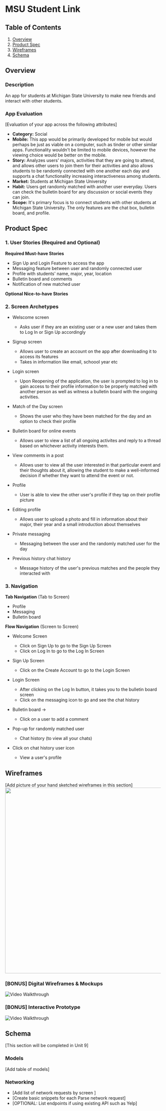 # MSU Student Link

## Table of Contents
1. [Overview](#Overview)
1. [Product Spec](#Product-Spec)
1. [Wireframes](#Wireframes)
2. [Schema](#Schema)

## Overview
### Description
An app for students at Michigan State University to make new friends and interact with other students.

### App Evaluation
[Evaluation of your app across the following attributes]
- **Category:** Social
- **Mobile:** This app would be primarily developed for mobile but would perhaps be just as viable on a computer, such as tinder or other similar apps. Functionality wouldn't be limited to mobile devices, however the viewing choice would be better on the mobile.
- **Story:** Analyzes users' majors, activities that they are going to attend, and allows other users to join them for their activities and also allows students to be randomly connected with one another each day and supports a chat functionality increasing interactiveness among students.
- **Market:** Students at Michigan State University
- **Habit:** Users get randomly matched with another user everyday. Users can check the bulletin board for any discussion or social events they can join.
- **Scope:** It's primary focus is to connect students with other students at Michigan State University. The only features are the chat box, bulletin board, and profile.

## Product Spec

### 1. User Stories (Required and Optional)

**Required Must-have Stories**

* Sign Up and Login Feature to access the app
* Messaging feature between user and randomly connected user
* Profile with students' name, major, year, location
* Bulletin board and comments
* Notification of new matched user

**Optional Nice-to-have Stories**


### 2. Screen Archetypes

* Welscome screen
   * Asks user if they are an existing user or a new user and takes them to Log In or Sign Up accordingly
  
* Signup screen
   * Allows user to create an account on the app after downloading it to access its features
   * Takes in information like email, schoool year etc
   
* Login screen
   *  Upon Reopening of the application, the user is prompted to log in to gain access to their profile information to be properly matched with another person as well as witness a bulletin board with the ongoing activities.

* Match of the Day screen
   * Shows the user who they have been matched for the day and an option to check their profile
   
* Bulletin board for online events
  * Allows user to view a list of all ongoing activites and reply to a thread based on whichever activity interests them.
    
* View comments in a post
    * Allows user to view all the user interested in that particular event and their thoughts about it, allowing the student to make a well-informed decision if whether they want to attend the event or not.
    
* Profile 
    * User is able to view the other user's profile if they tap on their profile picture
 
* Editing profile
    * Allows user to upload a photo and fill in information about their major, their year and a small introduction about themselves
    
* Private messaging
    * Messaging between the user and the randomly matched user for the day
    
* Previous history chat history
    * Message history of the user's previous matches and the people they interacted with

### 3. Navigation

**Tab Navigation** (Tab to Screen)

* Profile
* Messaging
* Bulletin board

**Flow Navigation** (Screen to Screen)

* Welcome Screen
   * Click on Sign Up to go to the Sign Up Screen
   * Click on Log In to go to the Log In Screen
   
* Sign Up Screen
   * Click on the Create Account to go to the Login Screen
   
* Login Screen
    * After clicking on the Log In button, it takes you to the bulletin board screen 
    * Click on the messaging icon to go and see the chat history
   
* Bulletin board ->
    * Click on a user to add a comment
* Pop-up for randomly matched user 
    * Chat history (to view all your chats)
* Click on chat history user icon 
    *  View a user's profile


## Wireframes
[Add picture of your hand sketched wireframes in this section]
<img src="YOUR_WIREFRAME_IMAGE_URL" width=600>

### [BONUS] Digital Wireframes & Mockups
<img src= 'https://www.linkpicture.com/view.php?img=LPic5fb303478916d253153872' title='Video Walkthrough' width='' alt='Video Walkthrough' />

### [BONUS] Interactive Prototype
<img src= 'http://g.recordit.co/I2ZyaNiwZa.gif' title='Video Walkthrough' width='' alt='Video Walkthrough' />

## Schema 
[This section will be completed in Unit 9]
### Models
[Add table of models]
### Networking
- [Add list of network requests by screen ]
- [Create basic snippets for each Parse network request]
- [OPTIONAL: List endpoints if using existing API such as Yelp]

